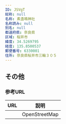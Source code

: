 ```yaml
---
ID: JSVgT
総称: null
名称: 素盞鳴神社
名称読み: null
別名: null
都道府県: 奈良県
区域: 桜井市
緯度: 34.5269795
経度: 135.8500537
郵便番号: 6330001
住所: 奈良県桜井市三輪３０５
---
```


## その他

### 参考URL

| URL | 説明          |
| --- | ------------- |
|     | OpenStreetMap |
